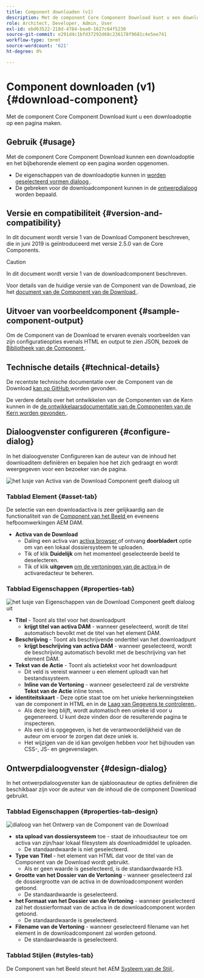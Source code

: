 ```yaml
---
title: Component downloaden (v1)
description: Met de component Core Component Download kunt u een downloadoptie op een pagina maken.
role: Architect, Developer, Admin, User
exl-id: ebd63522-218d-4784-bea0-1627c64f5230
source-git-commit: e291d4c1bfd37292d68c236178f9681c4e5ee741
workflow-type: tm+mt
source-wordcount: '621'
ht-degree: 0%

---
```


# Component downloaden (v1) {#download-component}

Met de component Core Component Download kunt u een downloadoptie op een pagina maken.

## Gebruik {#usage}

Met de component Core Component Download kunnen een downloadoptie en het bijbehorende element op een pagina worden opgenomen.

* De eigenschappen van de downloadoptie kunnen in [ worden geselecteerd vormen dialoog ](#configure-dialog).
* De gebreken voor de downloadcomponent kunnen in de [ ontwerpdialoog ](#design-dialog) worden bepaald.

## Versie en compatibiliteit {#version-and-compatibility}

In dit document wordt versie 1 van de Download Component beschreven, die in juni 2019 is geïntroduceerd met versie 2.5.0 van de Core Components.

>[!CAUTION]
>
>In dit document wordt versie 1 van de downloadcomponent beschreven.
>
>Voor details van de huidige versie van de Component van de Download, zie het [ document van de Component van de Download ](/help/components/download.md).

## Uitvoer van voorbeeldcomponent {#sample-component-output}

Om de Component van de Download te ervaren evenals voorbeelden van zijn configuratieopties evenals HTML en output te zien JSON, bezoek de [ Bibliotheek van de Component ](https://adobe.com/go/aem_cmp_library_download).

## Technische details {#technical-details}

De recentste technische documentatie over de Component van de Download [ kan op GitHub ](https://adobe.com/go/aem_cmp_tech_download_v1) worden gevonden.

De verdere details over het ontwikkelen van de Componenten van de Kern kunnen in de [ de ontwikkelaarsdocumentatie van de Componenten van de Kern worden gevonden ](/help/developing/overview.md).

## Dialoogvenster configureren {#configure-dialog}

In het dialoogvenster Configureren kan de auteur van de inhoud het downloaditem definiëren en bepalen hoe het zich gedraagt en wordt weergegeven voor een bezoeker van de pagina.

![ het lusje van Activa van de Download Component geeft dialoog uit ](/help/assets/download-edit-asset.png)

### Tabblad Element {#asset-tab}

De selectie van een downloadactiva is zeer gelijkaardig aan de functionaliteit van de [ Component van het Beeld ](image-v1.md) en eveneens hefboomwerkingen AEM DAM.

* **Activa van de Download**
   * Daling een activa van [ activa browser ](https://experienceleague.adobe.com/docs/experience-manager-cloud-service/sites/authoring/fundamentals/environment-tools.html) of ontvang **doorbladert** optie om van een lokaal dossiersysteem te uploaden.
   * Tik of klik **Duidelijk** om het momenteel geselecteerde beeld te deselecteren.
   * Tik of klik **uitgeven** [ om de vertoningen van de activa ](https://experienceleague.adobe.com/docs/experience-manager-cloud-service/assets/manage/manage-digital-assets.html) in de activaredacteur te beheren.

### Tabblad Eigenschappen {#properties-tab}

![ het lusje van Eigenschappen van de Download Component geeft dialoog uit ](/help/assets/download-edit-properties.png)

* **Titel** - Toont als titel voor het downloadpunt
   * **krijgt titel van activa DAM** - wanneer geselecteerd, wordt de titel automatisch bevolkt met de titel van het element DAM.
* **Beschrijving** - Toont als beschrijvende ondertitel van het downloadpunt
   * **krijgt beschrijving van activa DAM** - wanneer geselecteerd, wordt de beschrijving automatisch bevolkt met de beschrijving van het element DAM.
* **Tekst van de Actie** - Toont als actietekst voor het downloadpunt
   * Dit veld is vereist wanneer u een element uploadt van het bestandssysteem.
   * **Inline van de Vertoning** - wanneer geselecteerd zal de verstrekte **Tekst van de Actie** inline tonen.
* **identiteitskaart** - Deze optie staat toe om het unieke herkenningsteken van de component in HTML en in de [ Laag van Gegevens te controleren ](/help/developing/data-layer/overview.md).
   * Als deze leeg blijft, wordt automatisch een unieke id voor u gegenereerd. U kunt deze vinden door de resulterende pagina te inspecteren.
   * Als een id is opgegeven, is het de verantwoordelijkheid van de auteur om ervoor te zorgen dat deze uniek is.
   * Het wijzigen van de id kan gevolgen hebben voor het bijhouden van CSS-, JS- en gegevenslagen.

## Ontwerpdialoogvenster {#design-dialog}

In het ontwerpdialoogvenster kan de sjabloonauteur de opties definiëren die beschikbaar zijn voor de auteur van de inhoud die de component Download gebruikt.

### Tabblad Eigenschappen {#properties-tab-design}

![ dialoog van het Ontwerp van de Component van de Download ](/help/assets/download-design.png)

* **sta upload van dossiersysteem** toe - staat de inhoudsauteur toe om activa van zijn/haar lokaal filesystem als downloadmiddel te uploaden.
   * De standaardwaarde is niet geselecteerd.
* **Type van Titel** - het element van HTML dat voor de titel van de Component van de Download wordt gebruikt.
   * Als er geen waarde is geselecteerd, is de standaardwaarde H3.
* **Grootte van het Dossier van de Vertoning** - wanneer geselecteerd zal de dossiergrootte van de activa in de downloadcomponent worden getoond.
   * De standaardwaarde is geselecteerd.
* **het Formaat van het Dossier van de Vertoning** - wanneer geselecteerd zal het dossierformaat van de activa in de downloadcomponent worden getoond.
   * De standaardwaarde is geselecteerd.
* **Filename van de Vertoning** - wanneer geselecteerd filename van het element in de downloadcomponent zal worden getoond.
   * De standaardwaarde is geselecteerd.

### Tabblad Stijlen {#styles-tab}

De Component van het Beeld steunt het AEM [ Systeem van de Stijl ](/help/get-started/authoring.md#component-styling).
